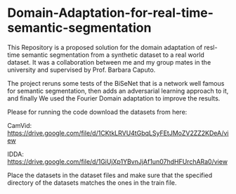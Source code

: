 # Domain-Adaptation-for-real-time-semantic-segmentation

This Repository is a proposed solution for the domain adaptation of resl-time semantic segmentation from a synthetic dataset to a real world dataset.
It was a collaboration between me and my group mates in the university and supervised by Prof. Barbara Caputo.

The project reruns some tests of the BiSeNet that is a network well famous for semantic segmentation, then adds an adversarial learning approach to it, and finally We used the Fourier Domain adaptation to improve the results.

Please for running the code download the datasets from here:

CamVid: https://drive.google.com/file/d/1CKtkLRVU4tGbqLSyFEtJMoZV2ZZ2KDeA/view

IDDA: https://drive.google.com/file/d/1GiUjXp1YBvnJjAf1un07hdHFUrchARa0/view

Place the datasets in the dataset files and make sure that the specified directory of the datasets matches the ones in the train file.
